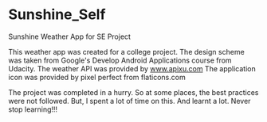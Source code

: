 # Sunshine_Self
Sunshine Weather App for SE Project

This weather app was created for a college project. 
The design scheme was taken from Google's Develop Android Applications course from Udacity. 
The weather API was provided by www.apixu.com
The application icon was provided by pixel perfect from flaticons.com

The project was completed in a hurry. So at some places, the best practices were not followed. But, I spent a lot of time on this. And learnt a lot. Never stop learning!!!

